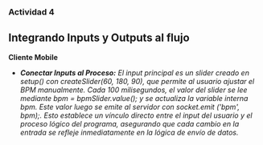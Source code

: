 ### Actividad 4

## Integrando Inputs y Outputs al flujo

**Cliente Mobile**

- ***Conectar Inputs al Proceso:*** *El input principal es un slider creado en setup() con createSlider(60, 180, 90), que permite al usuario ajustar el BPM manualmente.
Cada 100 milisegundos, el valor del slider se lee mediante bpm = bpmSlider.value(); y se actualiza la variable interna bpm. Este valor luego se emite al servidor con socket.emit
('bpm', bpm);. Esto establece un vínculo directo entre el input del usuario y el proceso lógico del programa, asegurando que cada cambio en la entrada se refleje inmediatamente
en la lógica de envío de datos.*
